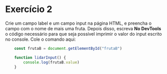 # Exercício 2

Crie um campo label e um campo input na página HTML, e preencha o campo com o nome de mais uma fruta.
Depois disso, escreva **No DevTools** o código necessário para que seja possível imprimir o valor do input escrito no console.
Cole o comando aqui:
```jsx
    const frutaB = document.getElementById("frutaB")

    function lidarInput() {
        console.log(frutaB.value)
    }
```